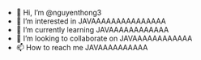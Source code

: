 - 👋 Hi, I’m @nguyenthong3
- 👀 I’m interested in JAVAAAAAAAAAAAAAAA
- 🌱 I’m currently learning JAVAAAAAAAAAAAA
- 💞️ I’m looking to collaborate on JAVAAAAAAAAAAAA
- 📫 How to reach me JAVAAAAAAAAAA

<!---
nguyenthong3/nguyenthong3 is a ✨ special ✨ repository because its `README.md` (this file) appears on your GitHub profile.
You can click the Preview link to take a look at your changes.
--->
